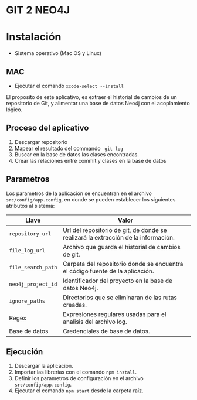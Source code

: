 # GIT 2 NEO4J

# Instalación

* Sistema operativo (Mac OS y Linux)

## MAC
* Ejecutar el comando ```xcode-select --install```


El proposito de este aplicativo, es extraer el historial de cambios de un repositorio de Git, y alimentar una base de datos Neo4j con el acoplamiento lógico.

## Proceso del aplicativo

1. Descargar repositorio
2. Mapear el resultado del commando ``` git log```
3. Buscar en la base de datos las clases encontradas.
4. Crear las relaciones entre commit y clases en la base de datos

## Parametros

Los parametros de la aplicación se encuentran en el archivo ```src/config/app.config```, en donde se pueden establecer los siguientes atributos al sistema:

| Llave                  | Valor                                                                              |
|------------------------|------------------------------------------------------------------------------------|
| ```repository_url```   | Url del repositorio de git, de donde se realizará la extracción de la información. |
| ```file_log_url```     | Archivo que guarda el historial de cambios de git.                                 |
| ```file_search_path``` | Carpeta del repositorio donde se encuentra el código fuente de la aplicación.      |
| ```neo4j_project_id``` | Identificador del proyecto en la base de datos Neo4j.                              |
| ```ignore_paths```     | Directorios que se eliminaran de las rutas creadas.                                |
| Regex                  | Expresiones regulares usadas para el analisis del archivo log.                     |
| Base de datos          | Credenciales de base de datos.                                                     |

## Ejecución

1. Descargar la aplicación.
2. Importar las librerias con el comando ```npm install```.
3. Definir los parametros de configuración en el archivo ```src/config/app.config```.
4. Ejecutar el comando ```npm start``` desde la carpeta raíz.